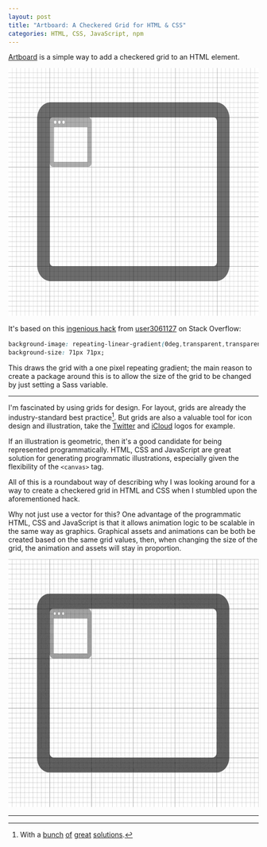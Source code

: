 ```yaml
---
layout: post
title: "Artboard: A Checkered Grid for HTML & CSS"
categories: HTML, CSS, JavaScript, npm
---
```


[Artboard](https://github.com/robenkleene/artboard) is a simple way to add a checkered grid to an HTML element.

<img src="/assets/2016-04-03-artboard-example.png" alt="Example" height="499x">

It's based on this [ingenious hack](http://stackoverflow.com/questions/4191260/drawing-a-grid-using-css/28344125#28344125) from [user3061127](http://stackoverflow.com/users/3061127/user3061127) on Stack Overflow:

``` css
background-image: repeating-linear-gradient(0deg,transparent,transparent 70px,#CCC 70px,#CCC 71px),repeating-linear-gradient(-90deg,transparent,transparent 70px,#CCC 70px,#CCC 71px);
background-size: 71px 71px;
```

This draws the grid with a one pixel repeating gradient; the main reason to create a package around this is to allow the size of the grid to be changed by just setting a Sass variable.

* * *

I'm fascinated by using grids for design. For layout, grids are already the industry-standard best practice[^layout]. But grids are also a valuable tool for icon design and illustration, take the [Twitter](http://www.underconsideration.com/brandnew/archives/twitter_gives_you_the_bird.php) and [iCloud](http://blog.takamasa-matsumoto.com/2011/06/law-of-beauty-hidden-behind-icloud-icon.html) logos for example.

If an illustration is geometric, then it's a good candidate for being represented programmatically. HTML, CSS and JavaScript are great solution for generating programmatic illustrations, especially given the flexibility of the `<canvas>` tag.

All of this is a roundabout way of describing why I was looking around for a way to create a checkered grid in HTML and CSS when I stumbled upon the aforementioned hack.

Why not just use a vector for this? One advantage of the programmatic HTML, CSS and JavaScript is that it allows animation logic to be scalable in the same way as graphics. Graphical assets and animations can be both be created based on the same grid values, then, when changing the size of the grid, the animation and assets will stay in proportion.

<img src="/assets/2016-04-03-artboard-example.gif" alt="Animated Example" height="499x">

* * *

[^layout]: With a [bunch](http://semantic-ui.com/collections/grid.html) [of](http://foundation.zurb.com/) [great](http://getbootstrap.com/) [solutions](http://getskeleton.com/).
